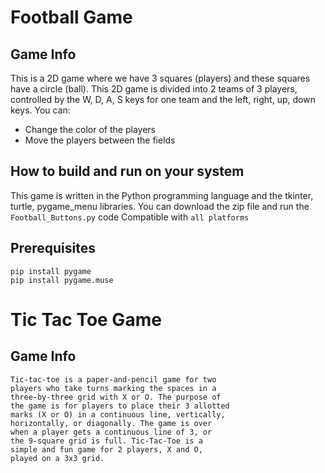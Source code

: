 # Football Game
## Game Info
This is a 2D game where we have 3 squares (players) and these squares have a circle (ball).
This 2D game is divided into 2 teams of 3 players, controlled by the W, D, A, S keys for one team and the left, right, up, down keys.
You can:
 - Change the color of the players
 - Move the players between the fields
## How to build and run on your system
This game is written in the Python programming language and the tkinter, turtle, pygame_menu libraries.
You can download the zip file and run the ```Football_Buttons.py``` code
Compatible with ```all platforms```
## Prerequisites
```
pip install pygame
pip install pygame.muse
```

# Tic Tac Toe Game
## Game Info
 ```text
Tic-tac-toe is a paper-and-pencil game for two
players who take turns marking the spaces in a
three-by-three grid with X or O. The purpose of
the game is for players to place their 3 allotted
marks (X or O) in a continuous line, vertically,
horizontally, or diagonally. The game is over
when a player gets a continuous line of 3, or
the 9-square grid is full. Tic-Tac-Toe is a
simple and fun game for 2 players, X and O,
played on a 3x3 grid.
 ```
